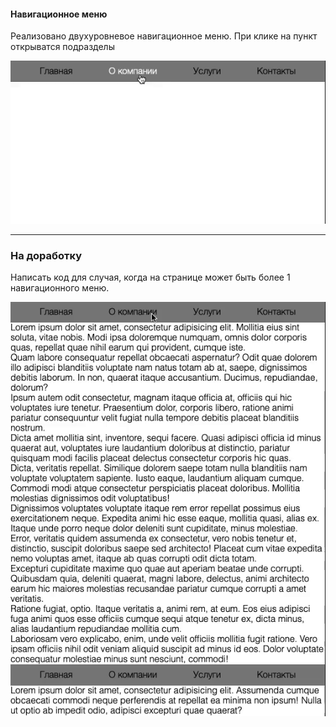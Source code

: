 #### Навигационное меню

Реализовано двухуровневое навигационное меню. 
При клике на пункт открыватся подразделы 

![Demo](./demo.gif)

___

### На доработку

Написать код для случая, когда на странице может быть более 1 навигационного меню.


![Extended Demo](./extended-demo.gif)
